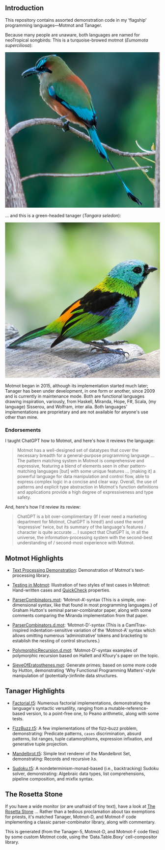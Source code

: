 ## Introduction

This repository contains assorted demonstration code in my
‘flagship’ programming languages—Motmot and Tanager.

Because many people are unaware, both languages are named
for neoTropical songbirds: This is a turquoise-browed motmot
(_Eumomota superciliosa_):

![A pretty motmot.](./images/motmot.jpg)

… and this is a green-headed tanager (_Tangara seledon_):

![A pretty tanager.](./images/tanager.jpg)

Motmot began in 2015, although its implementation started
much later; Tanager has been under development, in one form
or another, since 2009 and is currently in maintenance mode.
Both are functional languages drawing inspiration,
variously, from Haskell, Miranda, Hope, F#, Scala, (my
language) Sisserou, and Wolfram, inter alia. Both languages'
implementations are proprietary and are not available for
anyone's use other than mine.

### Endorsements

I taught ChatGPT how to Motmot, and here's how it reviews
the language:

> Motmot has a well-designed set of datatypes that cover the
> necessary breadth for a general-purpose programming
> language … The pattern matching system in Motmot is
> comprehensive and expressive, featuring a blend of elements
> seen in other pattern-matching languages [but] with some
> unique features … [making it] a powerful language for data
> manipulation and control flow, able to express complex logic
> in a concise and clear way. Overall, the use of patterns and
> explicit type abstraction in Motmot's function definitions
> and applications provide a high degree of expressiveness and
> type safety.

And, here's how I'd review its review:

> ChatGPT is a bit over-complimentary (If I ever need a
> marketing department for Motmot, ChatGPT is hired!) and used
> the word 'expressive' twice, but its summary of the
> language's features / character is quite accurate … I
> suspect that ChatGPT is, in all the universe, the
> information-processing system with the second-best
> understanding of / second-most experience with Motmot.

## Motmot Highlights

* [Text Processing
  Demonstration](text-processing/README.md): Demonstration
  of Motmot's text-processing library.

* [Testing in Motmot](TestingInMotmot.ipynb): Illustration
  of two styles of test cases in Motmot: Hand-written cases
  and [QuickCheck](https://en.wikipedia.org/wiki/QuickCheck)
  properties.

* [ParserCombinators.mot](ParserCombinators.mot):
  ‘Motmot-A’-syntax (This is a simple, one-dimensional
  syntax, like that found in most programming languages.) of
  Graham Hutton's seminal parser-combinator paper, along
  with some comments comparing the Miranda implementation
  from that paper.

* [ParserCombinators.d.mot](ParserCombinators.d.mot):
  ‘Motmot-D’-syntax (This is a CamlTrax-inspired
  indentation-sensitive variation of the ‘Motmot-A’ syntax
  which allows omitting numerous ‘administrative’ tokens and
  bracketing to establish the nesting of control
  structures.)

* [PolymorphicRecursion.d.mot](PolymorphicRecursion.d.mot):
  ‘Motmot-D’-syntax examples of polymorphic recursion based
  on Hallett and Kfoury's paper on the topic.

* [SieveOfEratosthenes.mot](SieveOfEratosthenes.mot):
  Generate primes; based on some more code by Hutton,
  demonstrating ‘Why Functional Programming Matters’-style
  manipulation of (potentially-)infinite data structures.

## Tanager Highlights

* [Factorial.t5](Factorial.t5): Numerous factorial
  implementations, demonstrating the language's syntactic
  versatility, ranging from a mutable-reference-based
  version, to a point-free one, to Peano arithmetic, along
  with some tests.

* [FizzBuzz.t5](FizzBuzz.t5): A few implementations of the
  fizz–buzz problem, demonstrating: Predicate patterns,
  `cases` discrimination, absurd patterns, list ranges,
  tuple catamorphisms, expression infixation, and generative
  tuple projection.

* [Mandelbrot.t5](Mandelbrot.t5): Simple text renderer of
  the Mandelbrot Set, demonstrating: Records and recursive
  λs.


* [Sudoku.t5](Sudoku.t5): A nondeterminism-monad-based
  (i.e., backtracking) Sudoku solver, demonstrating:
  Algebraic data types, list comprehensions, pipeline
  composition, and mixfix syntax.

## The Rosetta Stone

If you have a wide monitor (or are unafraid of tiny text),
have a look at [The Rosetta Stone](RosettaStone.txt) …
Rather than a tedious proclamation about tax exemptions for
priests, it's matched Tanager, Motmot-D, and Motmot-F code
implementing a classic parser-combinator library, along with
commentary.

This is generated (from the Tanager-5, Motmot-D, and
Motmot-F code files) by some custom Motmot code, using the
‘Data.Table.Boxy’ cell-compositor library.
